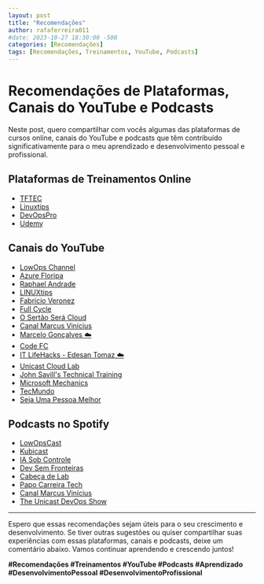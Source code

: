 ```yaml
---
layout: post
title: "Recomendações"
author: rafaferreira011
#date: 2023-10-27 18:30:00 -500
categories: [Recomendações]
tags: [Recomendações, Treinamentos, YouTube, Podcasts]
---
```


# Recomendações de Plataformas, Canais do YouTube e Podcasts

Neste post, quero compartilhar com vocês algumas das plataformas de cursos online, canais do YouTube e podcasts que têm contribuído significativamente para o meu aprendizado e desenvolvimento pessoal e profissional.

## Plataformas de Treinamentos Online

- <i class="fa-solid fa-link"></i> [TFTEC](https://www.tftec.com.br)
- <i class="fa-solid fa-link"></i> [Linuxtips](https://www.linuxtips.io/)
- <i class="fa-solid fa-link"></i> [DevOpsPro](https://curso.devopspro.com.br/)
- <i class="fa-solid fa-link"></i> [Udemy](https://www.udemy.com/)

## Canais do YouTube

- <i class="fab fa-youtube"></i> [LowOps Channel](https://www.youtube.com/@LowOps-Channel)
- <i class="fab fa-youtube"></i> [Azure Floripa](https://www.youtube.com/@AzureFloripa)
- <i class="fab fa-youtube"></i> [Raphael Andrade](https://www.youtube.com/@RaphaelAndrade)
- <i class="fab fa-youtube"></i> [LINUXtips](https://www.youtube.com/@LinuxTips)
- <i class="fab fa-youtube"></i> [Fabricio Veronez](https://www.youtube.com/@fabricioveronez)
- <i class="fab fa-youtube"></i> [Full Cycle](https://www.youtube.com/@FullCycle)
- <i class="fab fa-youtube"></i> [O Sertão Será Cloud](https://www.youtube.com/@sertaoseracloud)
- <i class="fab fa-youtube"></i> [Canal Marcus Vinícius](https://www.youtube.com/@canalmarcusvinicius)
- <i class="fab fa-youtube"></i> [Marcelo Gonçalves ☁️](https://www.youtube.com/@cloudnaquebrada)
- <i class="fab fa-youtube"></i> [Code FC](https://www.youtube.com/@CodeFC)
- <i class="fab fa-youtube"></i> [IT LifeHacks - Edesan Tomaz ☁️](https://www.youtube.com/@ITLifeHacks)
- <i class="fab fa-youtube"></i> [Unicast Cloud Lab](https://www.youtube.com/@unicastlab)
- <i class="fab fa-youtube"></i> [John Savill's Technical Training](https://www.youtube.com/@NTFAQGuy)
- <i class="fab fa-youtube"></i> [Microsoft Mechanics](https://www.youtube.com/@MSFTMechanics)
- <i class="fab fa-youtube"></i> [TecMundo](https://www.youtube.com/@tecmundo)
- <i class="fab fa-youtube"></i> [Seja Uma Pessoa Melhor](https://www.youtube.com/@sejaumapessoamelhor)

## Podcasts no Spotify

- <i class="fa-brands fa-spotify"></i> [LowOpsCast](https://open.spotify.com/show/0U4kcZT2Cwn4CqQGg4Ywcj?si=1d9848b7fedd4059)
- <i class="fa-brands fa-spotify"></i> [Kubicast](https://open.spotify.com/show/7x2OHOUAaOnTjlSwBHNAjN?si=1c30528ecfd9400f)
- <i class="fa-brands fa-spotify"></i> [IA Sob Controle](https://open.spotify.com/show/5xLCMHJ6eGWzdu8JaIDkuP?si=c83cf258eb0847b8)
- <i class="fa-brands fa-spotify"></i> [Dev Sem Fronteiras](https://open.spotify.com/show/3WsvUbTh7M1Rsw6lOGwYtk?si=9c76e2b7a02b43e9)
- <i class="fa-brands fa-spotify"></i> [Cabeça de Lab](https://open.spotify.com/show/6jYjcj4oQ31J85jGhbiRkK?si=c01257e1e46f4002)
- <i class="fa-brands fa-spotify"></i> [Papo Carreira Tech](https://open.spotify.com/show/5KzwmhMoIOlOTvcAec9tNa?si=fdc6ecf2636c49c7)
- <i class="fa-brands fa-spotify"></i> [Canal Marcus Vinícius](https://open.spotify.com/show/4fhMGofxZCOjminSRHp3iN)
- <i class="fa-brands fa-spotify"></i> [The Unicast DevOps Show](https://open.spotify.com/show/4h44R75Kcg9WQvOr4GxKJK)
---

Espero que essas recomendações sejam úteis para o seu crescimento e desenvolvimento. Se tiver outras sugestões ou quiser compartilhar suas experiências com essas plataformas, canais e podcasts, deixe um comentário abaixo. Vamos continuar aprendendo e crescendo juntos!

**#Recomendações #Treinamentos #YouTube #Podcasts #Aprendizado #DesenvolvimentoPessoal #DesenvolvimentoProfissional**

